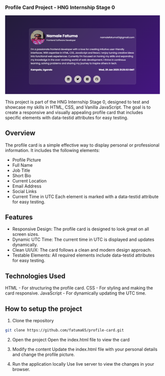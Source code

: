 ### Profile Card Project - HNG Internship Stage 0

![Profile-card](./images/Profile-Page-HNG-Internship-01-30-2025_12_27_AM.png)

This project is part of the HNG Internship Stage 0, designed to test and showcase my skills in HTML, CSS, and Vanilla JavaScript. The goal is to create a responsive and visually appealing profile card that includes specific elements with data-testid attributes for easy testing.

## Overview 

The profile card is a simple effective way to display personal or professional information. It includes the following elements:
- Profile Picture
- Full Name
- Job Title
- Short Bio
- Current Location
- Email Address
- Social Links
- Current Time in UTC
Each element is marked with a data-testid attribute for easy testing.

## Features

- Responsive Design: The profile card is designed to look great on all screen sizes.
- Dynamic UTC Time: The current time in UTC is displayed and updates dynamically.
- Clean UI/UX: The card follows a clean and modern design approach.
- Testable Elements: All required elements include data-testid attributes for easy testing.

## Technologies Used

HTML - For structuring the profile card.
CSS -  For styling and making the card responsive.
JavaScript - For dynamically updating the UTC time.

## How to setup the project

1. Clone the repository

```bash
git clone https://github.com/fatuma65/profile-card.git
```
2. Open the project
Open the index.html file to view the card

3. Modify the content
Update the index.html file with your personal details and change the profile picture.

4. Run the application locally
Use live server to view the changes in your browser.
